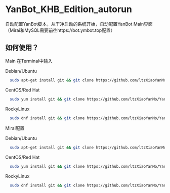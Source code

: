 # YanBot_KHB_Edition_autorun
自动配置YanBot脚本，从干净启动的系统开始，自动配置YanBot Main界面（Mirai和MySQL需要前往https://bot.ymbot.top配置）

## 如何使用？

Main 在Terminal中输入

Debian/Ubuntu

```sh
  sudo apt-get install git && git clone https://github.com/ltzXiaoYanMo/YanBot_KHB_Edition_autorun.git && cd YanBot_KHB_Edition_autorun && sh autorun_ubuntu.sh
```

CentOS/Red Hat

```sh
  sudo yum install git && git clone https://github.com/ltzXiaoYanMo/YanBot_KHB_Edition_autorun.git && cd YanBot_KHB_Edition_autorun && sh autorun_centos.sh
```

RockyLinux

```sh
  sudo dnf install git && git clone https://github.com/ltzXiaoYanMo/YanBot_KHB_Edition_autorun.git && cd YanBot_KHB_Edition_autorun && sh autorun_rocky.sh
```

Mirai配置

Debian/Ubuntu

```sh
  sudo apt-get install git && git clone https://github.com/ltzXiaoYanMo/YanBot_KHB_Edition_autorun.git && cd YanBot_KHB_Edition_autorun && sh autorun_ubuntu_mirai.sh
```

CentOS/Red Hat

```sh
  sudo yum install git && git clone https://github.com/ltzXiaoYanMo/YanBot_KHB_Edition_autorun.git && cd YanBot_KHB_Edition_autorun && sh autorun_centos_mirai.sh
```

RockyLinux

```sh
  sudo dnf install git && git clone https://github.com/ltzXiaoYanMo/YanBot_KHB_Edition_autorun.git && cd YanBot_KHB_Edition_autorun && sh autorun_rocky_mirai.sh
```
